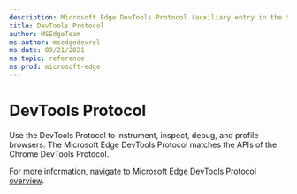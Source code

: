 ```yaml
---
description: Microsoft Edge DevTools Protocol (auxiliary entry in the table of contents).
title: DevTools Protocol
author: MSEdgeTeam
ms.author: msedgedevrel
ms.date: 09/21/2021
ms.topic: reference
ms.prod: microsoft-edge
---
```

# DevTools Protocol

Use the DevTools Protocol to instrument, inspect, debug, and profile browsers.  The Microsoft Edge DevTools Protocol matches the APIs of the Chrome DevTools Protocol.

For more information, navigate to [Microsoft Edge DevTools Protocol overview](../devtools-protocol-chromium/index.md).
